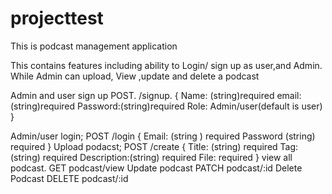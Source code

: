 # projecttest
This is podcast management application 

This contains features including ability to 
Login/ sign up as user,and Admin.
While Admin can upload, View ,update and delete a podcast

Admin and user sign up POST. /signup.
{
Name: (string)required
email:(string)required
Password:(string)required
Role: Admin/user(default is user)
}

Admin/user login; POST  /login
{
Email: (string ) required
Password (string)  required
}
Upload podacst; POST  /create
{
Title: (string) required
Tag:(string) required
Description:(string) required
File: required
}
view all podcast. GET podcast/view
Update podcast PATCH podcast/:id
Delete Podcast DELETE podcast/:id
